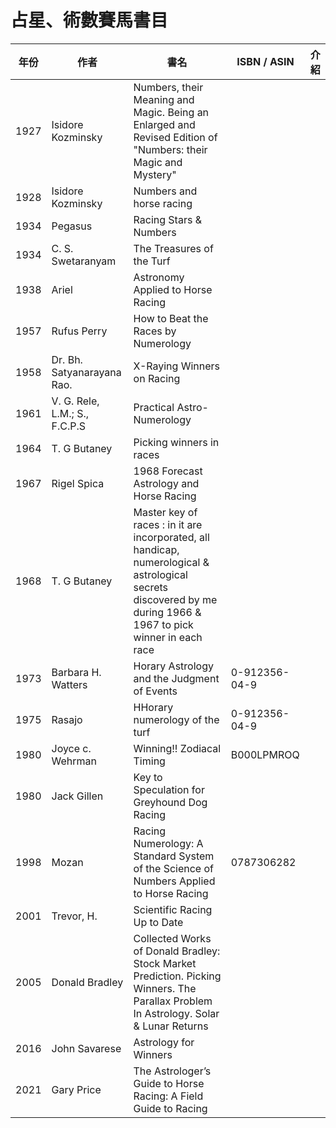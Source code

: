 # 占星、術數賽馬書目

| 年份          | 作者           | 書名                                           | ISBN / ASIN     |   介紹      |
| ------------- | ------------- | --------------------------------------------- | ------------- |------------- |
| 1927     | Isidore Kozminsky         | Numbers, their Meaning and Magic. Being an Enlarged and Revised Edition of "Numbers: their Magic and Mystery"          |              |     |
| 1928     | 	Isidore Kozminsky     | Numbers and horse racing               |               |              |
| 1934     |  Pegasus         | Racing Stars & Numbers       |              |     ||     |
| 1934     | C. S. Swetaranyam         | The Treasures of the Turf       |              |     |
| 1938     | Ariel          | Astronomy Applied to Horse Racing               |               |              |
| 1957     | Rufus Perry    |  How to Beat the Races by Numerology      |              |     |
| 1958     | Dr. Bh. Satyanarayana Rao.      |   X-Raying Winners on Racing      |              |     |
| 1961     |  V. G. Rele, L.M.; S., F.C.P.S         | Practical Astro-Numerology          |       |     |
| 1964     |  T. G Butaney        | Picking winners in races         |       |     |
| 1967     | Rigel Spica   |  1968 Forecast Astrology and Horse Racing     |              |     |
| 1968     |  T. G Butaney  |  Master key of races : in it are incorporated, all handicap, numerological & astrological secrets discovered by me during 1966 & 1967 to pick winner in each race    |              |     |
| 1973     | Barbara H. Watters          | Horary Astrology and the Judgment of Events          |   0-912356-04-9   |       |
| 1975     | Rasajo         | HHorary numerology of the turf          |   0-912356-04-9   |       |
| 1980     | Joyce c. Wehrman     |  Winning!! Zodiacal Timing   |   B000LPMROQ |
| 1980     | Jack Gillen          | Key to Speculation for Greyhound Dog Racing          |              |     |
| 1998    | 	Mozan     | Racing Numerology: A Standard System of the Science of Numbers Applied to Horse Racing   | 0787306282        |   |
| 2001    | 	Trevor, H.    | Scientific Racing Up to Date   |       |   |
| 2005    | 	Donald Bradley | Collected Works of Donald Bradley: Stock Market Prediction. Picking Winners. The Parallax Problem In Astrology. Solar & Lunar Returns  |       |   |
| 2016    | 	John Savarese     | Astrology for Winners  |        |   |
| 2021     | Gary Price | The Astrologer’s Guide to Horse Racing: A Field Guide to Racing | | 

